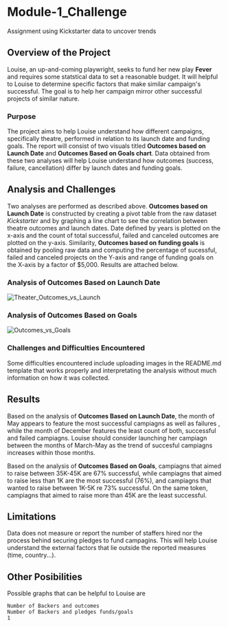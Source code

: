 # Module-1_Challenge
Assignment using Kickstarter data to uncover trends 

## Overview of the Project 
Louise, an up-and-coming playwright, seeks to fund her new play **Fever** and requires some statstical data to set a reasonable budget. It will helpful to Louise to determine specific factors that make similar campaign's successful. The goal is to help her campaign mirror other successful projects of similar nature. 

### Purpose
The project aims to help Louise understand how different campaigns, specifically theatre, performed in relation to its launch date and funding goals. The report will consist of two visuals titled **Outcomes based on Launch Date** and **Outcomes Based on Goals chart**. Data obtained from these two analyses will help Louise understand how outcomes (success, failure, cancellation) differ by launch dates and funding goals. 

## Analysis and Challenges
Two analyses are performed as described above. **Outcomes based on Launch Date** is constructed by creating a pivot table from the raw dataset *Kickstarter*  and by graphing a line chart to see the correlation between theatre outcomes and launch dates. Date defined by years is plotted on the x-axis and the count of total successful, failed and canceled outcomes are plotted on the y-axis. Similarity, **Outcomes based on funding goals** is obtained by pooling raw data and computing the percentage of sucessful, failed and canceled projects on the Y-axis and range of funding goals on the X-axis by a factor of $5,000. Results are attached below.   

### Analysis of Outcomes Based on Launch Date
![Theater_Outcomes_vs_Launch](https://user-images.githubusercontent.com/85447751/139602754-f23295b6-d3d2-4feb-8f8b-5123df9ff267.png)

### Analysis of Outcomes Based on Goals
![Outcomes_vs_Goals](https://user-images.githubusercontent.com/85447751/139602788-b5a6ae08-86ec-4369-8c1e-9082890d6d69.png)

### Challenges and Difficulties Encountered
Some difficulties encountered include uploading images in the README.md template that works properly and interpretating the analysis without much information on how it was collected. 

## Results
Based on the analysis of **Outcomes Based on Launch Date**, the month of May appears to feature the most successful campiagns as well as failures , while the month of December features the least count of both, successful and failed campiagns. Louise should consider launching her campiagn between the months of March-May as the trend of succesful campiagns increases within those months. 

Based on the analysis of **Outcomes Based on Goals**, campiagns that aimed to raise between 35K-45K are 67% successful, while campiagns that aimed to raise less than 1K are the most successful (76%), and campiagns that wanted to raise between 1K-5K re 73% successful. On the same token, campiagns that aimed to raise more than 45K are the least successful. 

## Limitations
Data does not measure or report the number of staffers hired nor the process behind securing pledges to fund campagins. This will help Louise understand the external factors that lie outside the reported measures (time, country...). 

## Other Posibilities 
Possible graphs that can be helpful to Louise are 
```
Number of Backers and outcomes 
Number of Backers and pledges funds/goals
1

